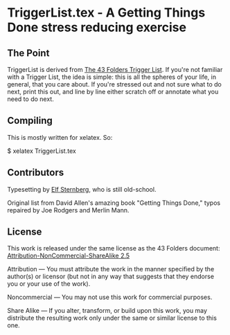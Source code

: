 TriggerList.tex - A Getting Things Done stress reducing exercise
========================================================================


## The Point

TriggerList is derived from [The 43 Folders Trigger
List](http://wiki.43folders.com/index.php/Trigger_List).  If you're
not familiar with a Trigger List, the idea is simple: this is all the
spheres of your life, in general, that you care about.  If you're
stressed out and not sure what to do next, print this out, and line by
line either scratch off or annotate what you need to do next.

## Compiling

This is mostly written for xelatex.  So:

$ xelatex TriggerList.tex

## Contributors

Typesetting by [Elf Sternberg](http://elfsternberg.com), who is still
old-school.

Original list from David Allen's amazing book "Getting Things Done,"
typos repaired by Joe Rodgers and Merlin Mann.

## License

This work is released under the same license as the 43 Folders document:
[Attribution-NonCommercial-ShareAlike 2.5](http://creativecommons.org/licenses/by-nc-sa/2.5/)

Attribution — You must attribute the work in the manner specified by
the author(s) or licensor (but not in any way that suggests that they
endorse you or your use of the work).

Noncommercial — You may not use this work for commercial purposes.

Share Alike — If you alter, transform, or build upon this work, you
may distribute the resulting work only under the same or similar
license to this one.
